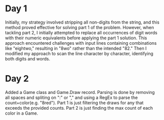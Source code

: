 # Day 1

Initially, my strategy involved stripping all non-digits from the string, and this method proved effective for solving
part 1 of the problem. However, when tackling part 2, I initially attempted to replace all occurrences of digit words
with their numeric equivalents before applying the part 1 solution. This approach encountered challenges with input
lines containing combinations like "eightwo," resulting in "8wo" rather than the intended "82." Then I modified
my approach to scan the line character by character, identifying both digits and words.

# Day 2

Added a Game class and Game.Draw record. Parsing is done by removing all spaces and spliting on ":" or "," 
and using a RegEx to parse the count+color(e.g. "8red"). 
Part 1 is just filtering the draws for any that exceeds the provided counts. Part 2 is just finding the max
count of each color in a Game.

